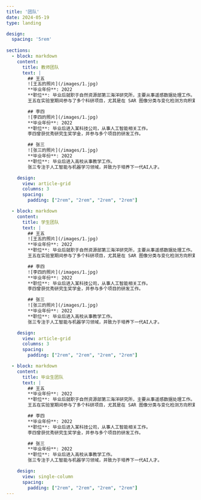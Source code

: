 ```yaml
---
title: '团队'
date: 2024-05-19
type: landing

design:
  spacing: '5rem'
  
sections:
  - block: markdown
    content:
      title: 教师团队
      text: |
        ## 王五
        ![王五的照片](/images/1.jpg)
        **毕业年份**: 2022  
        **职位**: 毕业后就职于自然资源部第三海洋研究所，主要从事遥感数据处理工作。  
        王五在实验室期间参与了多个科研项目，尤其是在 SAR 图像分类与变化检测方向积累了丰富经验。

        ## 李四
        ![李四的照片](/images/1.jpg)
        **毕业年份**: 2022  
        **职位**: 毕业后进入某科技公司，从事人工智能相关工作。  
        李四曾获优秀研究生奖学金，并参与多个项目的研发工作。

        ## 张三
        ![张三的照片](/images/1.jpg)
        **毕业年份**: 2022  
        **职位**: 毕业后进入高校从事教学工作。  
        张三专注于人工智能与机器学习领域，并致力于培养下一代AI人才。

    design:
      view: article-grid
      columns: 3
      spacing:
        padding: ["2rem", "2rem", "2rem", "2rem"]

  - block: markdown
    content:
      title: 学生团队
      text: |
        ## 王五
        ![王五的照片](/images/1.jpg)
        **毕业年份**: 2022  
        **职位**: 毕业后就职于自然资源部第三海洋研究所，主要从事遥感数据处理工作。  
        王五在实验室期间参与了多个科研项目，尤其是在 SAR 图像分类与变化检测方向积累了丰富经验。

        ## 李四
        ![李四的照片](/images/1.jpg)
        **毕业年份**: 2022  
        **职位**: 毕业后进入某科技公司，从事人工智能相关工作。  
        李四曾获优秀研究生奖学金，并参与多个项目的研发工作。

        ## 张三
        ![张三的照片](/images/1.jpg)
        **毕业年份**: 2022  
        **职位**: 毕业后进入高校从事教学工作。  
        张三专注于人工智能与机器学习领域，并致力于培养下一代AI人才。

    design:
      view: article-grid
      columns: 3
      spacing:
        padding: ["2rem", "2rem", "2rem", "2rem"]

  - block: markdown
    content:
      title: 毕业生团队
      text: |
        ## 王五
        **毕业年份**: 2022  
        **职位**: 毕业后就职于自然资源部第三海洋研究所，主要从事遥感数据处理工作。  
        王五在实验室期间参与了多个科研项目，尤其是在 SAR 图像分类与变化检测方向积累了丰富经验。

        ## 李四
        **毕业年份**: 2022  
        **职位**: 毕业后进入某科技公司，从事人工智能相关工作。  
        李四曾获优秀研究生奖学金，并参与多个项目的研发工作。

        ## 张三
        **毕业年份**: 2022  
        **职位**: 毕业后进入高校从事教学工作。  
        张三专注于人工智能与机器学习领域，并致力于培养下一代AI人才。

    design:
      view: single-column
      spacing:
        padding: ["2rem", "2rem", "2rem", "2rem"]
---
```

